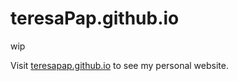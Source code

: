 # teresaPap.github.io
wip

Visit [teresapap.github.io](https://teresapap.github.io/) to see my personal website. 

